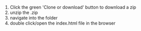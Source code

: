 1. Click the green 'Clone or download' button to download a zip
2. unzip the .zip
3. navigate into the folder
4. double click/open the index.html file in the browser